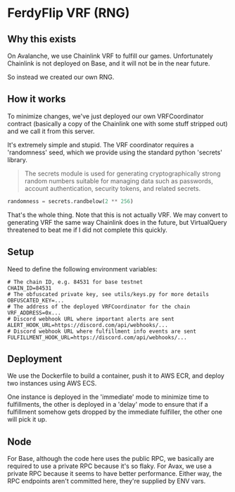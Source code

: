 # FerdyFlip VRF (RNG)

## Why this exists

On Avalanche, we use Chainlink VRF to fulfill our games. Unfortunately Chainlink is not deployed on Base, and it will
not be in the near future.

So instead we created our own RNG.

## How it works

To minimize changes, we've just deployed our own VRFCoordinator contract (basically a copy of the Chainlink one with
some stuff stripped out) and we call it from this server.

It's extremely simple and stupid. The VRF coordinator requires a 'randomness' seed, which we provide using the standard
python 'secrets' library.

> The secrets module is used for generating cryptographically strong random numbers suitable for managing data such as
> passwords, account authentication, security tokens, and related secrets.

```python
randomness = secrets.randbelow(2 ** 256)
```

That's the whole thing. Note that this is not actually VRF. We may convert to generating VRF the same way Chainlink
does in the future, but VirtualQuery threatened to beat me if I did not complete this quickly.

## Setup

Need to define the following environment variables:

```
# The chain ID, e.g. 84531 for base testnet
CHAIN_ID=84531
# The obfuscated private key, see utils/keys.py for more details
OBFUSCATED_KEY=...
# The address of the deployed VRFCoordinator for the chain
VRF_ADDRESS=0x...
# Discord webhook URL where important alerts are sent
ALERT_HOOK_URL=https://discord.com/api/webhooks/...
# Discord webhook URL where fulfillment info events are sent
FULFILLMENT_HOOK_URL=https://discord.com/api/webhooks/...
```

## Deployment

We use the Dockerfile to build a container, push it to AWS ECR, and deploy two instances using AWS ECS.

One instance is deployed in the 'immediate' mode to minimize time to fulfillments, the other is deployed in a 'delay'
mode to ensure that if a fulfillment somehow gets dropped by the immediate fulfiller, the other one will pick it up.

## Node

For Base, although the code here uses the public RPC, we basically are required to use a private RPC because it's so
flaky. For Avax, we use a private RPC because it seems to have better performance. Either way, the RPC endpoints aren't
committed here, they're supplied by ENV vars.
